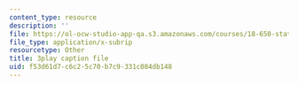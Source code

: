 ```yaml
---
content_type: resource
description: ''
file: https://ol-ocw-studio-app-qa.s3.amazonaws.com/courses/18-650-statistics-for-applications-fall-2016/f53d61d7c6c25c70b7c9331c084db148_rLlZpnT02ZU.vtt
file_type: application/x-subrip
resourcetype: Other
title: 3play caption file
uid: f53d61d7-c6c2-5c70-b7c9-331c084db148
---
```

